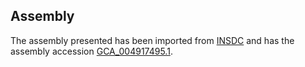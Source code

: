
Assembly
--------

The assembly presented has been imported from 
[INSDC](http://www.insdc.org) and has the assembly accession
[GCA\_004917495.1](http://www.ebi.ac.uk/ena/data/view/GCA_004917495.1).

